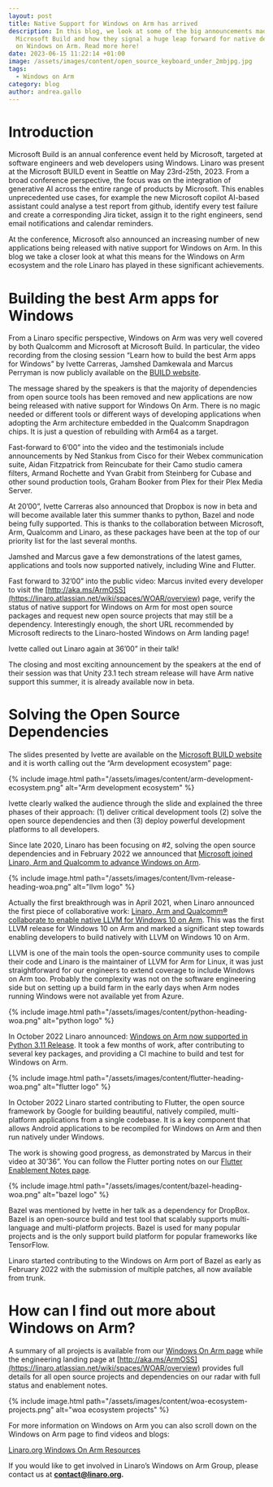 ```yaml
---
layout: post
title: Native Support for Windows on Arm has arrived
description: In this blog, we look at some of the big announcements made at
  Microsoft Build and how they signal a huge leap forward for native development
  on Windows on Arm. Read more here!
date: 2023-06-15 11:22:14 +01:00
image: /assets/images/content/open_source_keyboard_under_2mbjpg.jpg
tags:
  - Windows on Arm
category: blog
author: andrea.gallo
---
```

# Introduction

Microsoft Build is an annual conference event held by Microsoft, targeted at software engineers and web developers using Windows. Linaro was present at the Microsoft BUILD event in Seattle on May 23rd-25th, 2023. From a broad conference perspective, the focus was on the integration of generative AI across the entire range of products by Microsoft. This enables unprecedented use cases, for example the new Microsoft copilot AI-based assistant could analyse a test report from github, identify every test failure and create a corresponding Jira ticket, assign it to the right engineers, send email notifications and calendar reminders.

At the conference, Microsoft also announced an increasing number of new applications being released with native support for Windows on Arm. In this blog we take a closer look at what this means for the Windows on Arm ecosystem and the role Linaro has played in these significant achievements. 

# Building the best Arm apps for Windows

From a Linaro specific perspective, Windows on Arm was very well covered by both Qualcomm and Microsoft at Microsoft Build. In particular, the video recording from the closing session “Learn how to build the best Arm apps for Windows” by Ivette Carreras, Jamshed Damkewala and Marcus Perryman is now publicly available on the [BUILD website](https://build.microsoft.com/en-US/sessions/4c00afb9-e345-489c-bf7f-bfd6ecfde455).

The message shared by the speakers is that the majority of dependencies from open source tools has been removed and new applications are now being released with native support for Windows On Arm. There is no magic needed or different tools or different ways of developing applications when adopting the Arm architecture embedded in the Qualcomm Snapdragon chips. It is just a question of rebuilding with Arm64 as a target.

Fast-forward to 6’00” into the video and the testimonials include announcements by Ned Stankus from Cisco for their Webex communication suite, Aidan Fitzpatrick from Reincubate for their Camo studio camera filters, Armand Rochette and Yvan Grabit from Steinberg for Cubase and other sound production tools, Graham Booker from Plex for their Plex Media Server.

At 20’00”, Ivette Carreras also announced that Dropbox is now in beta and will become available later this summer thanks to python, Bazel and node being fully supported. This is thanks to the collaboration between Microsoft, Arm, Qualcomm and Linaro, as these packages have been at the top of our priority list for the last several months.

Jamshed and Marcus gave a few demonstrations of the latest games, applications and tools now supported natively, including Wine and Flutter.

Fast forward to 32’00” into the public video: Marcus invited every developer to visit the [http://aka.ms/ArmOSS](https://linaro.atlassian.net/wiki/spaces/WOAR/overview) page, verify the status of native support for Windows on Arm for most open source packages and request new open source projects that may still be a dependency. Interestingly enough, the short URL recommended by Microsoft redirects to the Linaro-hosted Windows on Arm landing page!

Ivette called out Linaro again at 36’00” in their talk!

The closing and most exciting announcement by the speakers at the end of their session was that Unity 23.1 tech stream release will have Arm native support this summer, it is already available now in beta.

# Solving the Open Source Dependencies

The slides presented by Ivette are available on the [Microsoft BUILD website](https://www.google.com/url?q=https://medius.microsoft.com/video/asset/PPT/ab47e3cf-274e-421d-82d2-8b39fa1fde60&sa=D&source=docs&ust=1686835756549661&usg=AOvVaw1l7-JRjEK2wP1C98CCFgGR) and it is worth calling out the “Arm development ecosystem” page:

{% include image.html path="/assets/images/content/arm-development-ecosystem.png" alt="Arm development ecosystem" %}

Ivette clearly walked the audience through the slide and explained the three phases of their approach: (1) deliver critical development tools (2) solve the open source dependencies and then (3) deploy powerful development platforms to all developers.

Since late 2020, Linaro has been focusing on #2, solving the open source dependencies and in February 2022 we announced that [Microsoft joined Linaro, Arm and Qualcomm to advance Windows on Arm](https://www.linaro.org/news/microsoft-joins-linaro-arm-and-qualcomm-technologies-to-advance-windows-on-arm/).

{% include image.html path="/assets/images/content/llvm-release-heading-woa.png" alt="llvm logo" %}

Actually the first breakthrough was in April 2021, when Linaro announced the first piece of collaborative work: [Linaro, Arm and Qualcomm® collaborate to enable native LLVM for Windows 10 on Arm](https://www.linaro.org/news/linaro-arm-and-qualcomm-collaborate-to-enable-native-llvm-for-windows-10-on-arm/). This was the first LLVM release for Windows 10 on Arm and marked a significant step towards enabling developers to build natively with LLVM on Windows 10 on Arm.

LLVM is one of the main tools the open-source community uses to compile their code and Linaro is the maintainer of LLVM for Arm for Linux, it was just straightforward for our engineers to extend coverage to include Windows on Arm too. Probably the complexity was not on the software engineering side but on setting up a build farm in the early days when Arm nodes running Windows were not available yet from Azure.

{% include image.html path="/assets/images/content/python-heading-woa.png" alt="python logo" %}

In October 2022 Linaro announced: [Windows on Arm now supported in Python 3.11 Release](https://www.linaro.org/blog/windows-on-arm-now-supported-in-python-3-11-release/). It took a few months of work, after contributing to several key packages, and providing a CI machine to build and test for Windows on Arm.

{% include image.html path="/assets/images/content/flutter-heading-woa.png" alt="flutter logo" %}

In October 2022 Linaro started contributing to Flutter, the open source framework by Google for building beautiful, natively compiled, multi-platform applications from a single codebase. It is a key component that allows Android applications to be recompiled for Windows on Arm and then run natively under Windows.

The work is showing good progress, as demonstrated by Marcus in their video at 30’36”. You can follow the Flutter porting notes on our [Flutter Enablement Notes page](https://linaro.atlassian.net/wiki/spaces/WOAR/pages/28745138193/Dart+Flutter).

{% include image.html path="/assets/images/content/bazel-heading-woa.png" alt="bazel logo" %}

Bazel was mentioned by Ivette in her talk as a dependency for DropBox. Bazel is an open-source build and test tool that scalably supports multi-language and multi-platform projects. Bazel is used for many popular projects and is the only support build platform for popular frameworks like TensorFlow.

Linaro started contributing to the Windows on Arm port of Bazel as early as February 2022 with the submission of multiple patches, all now available from trunk.

# How can I find out more about Windows on Arm?

A summary of all projects is available from our [Windows On Arm page](https://www.linaro.org/windows-on-arm/) while the engineering landing page at [http://aka.ms/ArmOSS](https://linaro.atlassian.net/wiki/spaces/WOAR/overview) provides full details for all open source projects and dependencies on our radar with full status and enablement notes.

{% include image.html path="/assets/images/content/woa-ecosystem-projects.png" alt="woa ecosystem projects" %}

For more information on Windows on Arm you can also scroll down on the Windows on Arm page to find videos and blogs:

[Linaro.org Windows On Arm Resources](https://www.linaro.org/windows-on-arm/)

If you would like to get involved in Linaro’s Windows on Arm Group, please contact us at **contact@linaro.org.**
